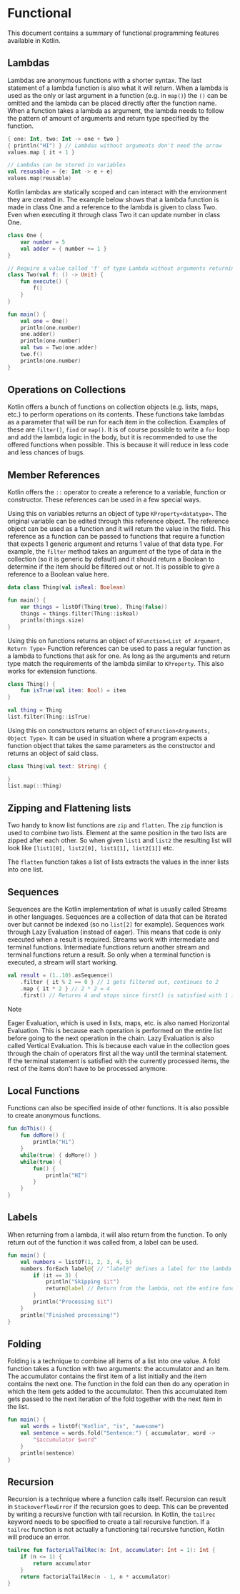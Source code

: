 # Functional
This document contains a summary of functional programming features available in Kotlin.

## Lambdas
Lambdas are anonymous functions with a shorter syntax. The last statement of a lambda function is also what it will return.
When a lambda is used as the only or last argument in a function (e.g. in `map()`) the `()` can be omitted and the lambda can be placed directly after the function name. When a function takes a lambda as argument, the lambda needs to follow the pattern of amount of arguments and return type specified by the function.
```kotlin
{ one: Int, two: Int -> one + two }
{ println("HI") } // Lambdas without arguments don't need the arrow
values.map { it + 1 }

// Lambdas can be stored in variables
val resusable = {e: Int -> e + e}
values.map(reusable)
```

Kotlin lambdas are statically scoped and can interact with the environment they are created in. The example below shows that a lambda function is made in class One and a reference to the lambda is given to class Two. Even when executing it through class Two it can update number in class One.
```kotlin
class One {
    var number = 5
    val adder = { number += 1 }
}

// Require a value called 'f' of type Lambda without arguments returning a unit
class Two(val f: () -> Unit) {
    fun execute() {
	    f()
    }
}

fun main() {
    val one = One()
    println(one.number)
    one.adder()
    println(one.number)
    val two = Two(one.adder)
    two.f()
    println(one.number)
}
```

## Operations on Collections
Kotlin offers a bunch of functions on collection objects (e.g. lists, maps, etc.) to perform operations on its contents. These functions take lambdas as a parameter that will be run for each item in the collection. Examples of these are `filter()`, `find` or `map()`. 
It is of course possible to write a `for` loop and add the lambda logic in the body, but it is recommended to use the offered functions when possible. This is because it will reduce in less code and less chances of bugs.

## Member References
Kotlin offers the `::` operator to create a reference to a variable, function or constructor.
These references can be used in a few special ways.

Using this on variables returns an object of type `KProperty<datatype>`. The original variable can be edited through this reference object.
The reference object can be used as a function and it will return the value in the field. This reference as a function can be passed to functions that require a function that expects 1 generic argument and returns 1 value of that data type. 
For example, the `filter` method takes an argument of the type of data in the collection (so it is generic by default) and it should return a Boolean to determine if the item should be filtered out or not. It is possible to give a reference to a Boolean value here.

```kotlin
data class Thing(val isReal: Boolean) 

fun main() {
	var things = listOf(Thing(true), Thing(false))
	things = things.filter(Thing::isReal)
    println(things.size)
}
```


Using this on functions returns an object of `KFunction<List of Argument, Return Type>`
Function references can be used to pass a regular function as a lambda to functions that ask for one. As long as the arguments and return type match the requirements of the lambda similar to `KProperty`. This also works for extension functions.
```kotlin
class Thing() {
	fun isTrue(val item: Bool) = item
}

val thing = Thing
list.filter(Thing::isTrue)
```

Using this on constructors returns an object of `KFunction<Arguments, Object Type>`.
It can be used in situation where a program expects a function object that takes the same parameters as the constructor and returns an object of said class.
```kotlin
class Thing(val text: String) {

}
list.map(::Thing)
```

## Zipping and Flattening lists
Two handy to know list functions are `zip` and `flatten`.
The `zip` function is used to combine two lists. Element at the same position in the two lists are zipped after each other. So when given `list1` and `list2` the resulting list will look like `[list1[0], list2[0], list1[1], list2[1]]` etc.

The `flatten` function takes a list of lists extracts the values in the inner lists into one list.

## Sequences
Sequences are the Kotlin implementation of what is usually called Streams in other languages. Sequences are a collection of data that can be iterated over but cannot be indexed (so no `list[2]` for example). Sequences work through Lazy Evaluation (instead of eager). This means that code is only executed when a result is required. Streams work with intermediate and terminal functions. Intermediate functions return another stream and terminal functions return a result. So only when a terminal function is executed, a stream will start working.

```kotlin
val result = (1..10).asSequence()
	.filter { it % 2 == 0 } // 1 gets filtered out, continues to 2
    .map { it * 2 } // 2 * 2 = 4
    .first() // Returns 4 and stops since first() is satisfied with 1 item
```

> [!NOTE]
> Eager Evaluation, which is used in lists, maps, etc. is also named Horizontal Evaluation. This is because each operation is performed on the entire list before going to the next operation in the chain. 
> Lazy Evaluation is also called Vertical Evaluation. This is because each value in the collection goes through the chain of operators first all the way until the terminal statement. If the terminal statement is satisfied with the currently processed items, the rest of the items don't have to be processed anymore.

## Local Functions
Functions can also be specified inside of other functions. It is also possible to create anonymous functions.

```kotlin
fun doThis() {
	fun doMore() {
		println("Hi")
	}
	while(true) { doMore() }
	while(true) {
		fun() {
			println("HI")
		}
	}
}
```

## Labels
When returning from a lambda, it will also return from the function. To only return out of the function it was called from, a label can be used.
```kotlin
fun main() {
    val numbers = listOf(1, 2, 3, 4, 5)
    numbers.forEach label@{ // "label@" defines a label for the lambda
        if (it == 3) {
            println("Skipping $it")
            return@label // Return from the lambda, not the entire function
        }
        println("Processing $it")
    }
    println("Finished processing!")
}
```

## Folding
Folding is a technique to combine all items of a list into one value. A fold function takes a function with two arguments: the accumulator and an item. The accumulator contains the first item of a list initially and the item contains the next one. The function in the fold can then do any operation in which the item gets added to the accumulator. Then this accumulated item gets passed to the next iteration of the fold together with the next item in the list.

```kotlin
fun main() {
    val words = listOf("Kotlin", "is", "awesome")
    val sentence = words.fold("Sentence:") { accumulator, word ->
        "$accumulator $word"
    }
    println(sentence)
}
```

## Recursion
Recursion is a technique where a function calls itself. Recursion can result in `StackoverflowError` if the recursion goes to deep. This can be prevented by writing a recursive function with tail recursion. In Kotlin, the `tailrec` keyword needs to be specified to create a tail recursive function. If a `tailrec` function is not actually a functioning tail recursive function, Kotlin will produce an error.

```kotlin
tailrec fun factorialTailRec(n: Int, accumulator: Int = 1): Int {
    if (n <= 1) {
        return accumulator
    }
    return factorialTailRec(n - 1, n * accumulator)
}
```